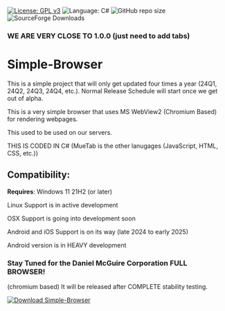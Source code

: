 [![License: GPL v3](https://img.shields.io/github/license/DanielLMcGuire/Simple-Browser)](https://www.gnu.org/licenses/old-licenses/gpl-3.0) ![Language: C#](https://img.shields.io/badge/language-C%23-green) ![GitHub repo size](https://img.shields.io/github/repo-size/DanielLMcGuire/Simple-Browser) ![SourceForge Downloads](https://img.shields.io/sourceforge/dm/simple-browser)



### WE ARE VERY CLOSE TO 1.0.0 (just need to add tabs)

# Simple-Browser

This is a simple project that will only get updated four times a year (24Q1, 24Q2, 24Q3, 24Q4, etc.).
Normal Release Schedule will start once we get out of alpha.

This is a very simple browser that uses MS WebView2 (Chromium Based) for rendering webpages.

This used to be used on our servers.

THIS IS CODED IN C# (MueTab is the other lanugages (JavaScript, HTML, CSS, etc.))

## Compatibility:
**Requires**: Windows 11 21H2 (or later)

Linux Support is in active development

OSX Support is going into development soon

Android and iOS Support is on its way (late 2024 to early 2025)

Android version is in HEAVY development

### Stay Tuned for the Daniel McGuire Corporation FULL BROWSER!
(chromium based) It will be released after COMPLETE stability testing.

[![Download Simple-Browser](https://a.fsdn.com/con/app/sf-download-button)](https://sourceforge.net/projects/simple-browser/files/latest/download)
